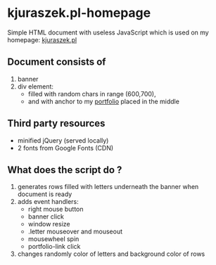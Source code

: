 # kjuraszek.pl-homepage
Simple HTML document with useless JavaScript which is used on my homepage: [kjuraszek.pl](https://kjuraszek.pl)

## Document consists of 
1. banner
2. div element:
    * filled with random chars in range (600,700),
    * and with anchor to my [portfolio](https://portfolio.kjuraszek.pl) placed in the middle

## Third party resources
* minified jQuery (served locally)
* 2 fonts from Google Fonts (CDN)

## What does the script do ?
1. generates rows filled with letters underneath the banner when document is ready
2. adds event handlers:
    * right mouse button
    * banner click
    * window resize
    * .letter mouseover and mouseout
    * mousewheel spin
    * portfolio-link click
3. changes randomly color of letters and background color of rows